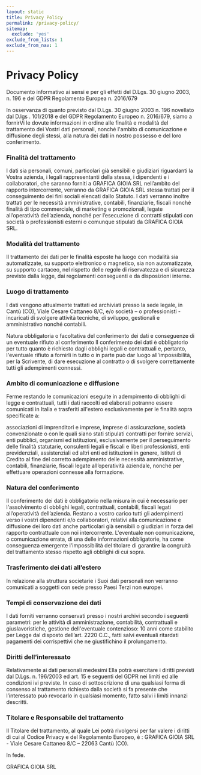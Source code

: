 ```yaml
---
layout: static
title: Privacy Policy
permalink: /privacy-policy/
sitemap:
  exclude: 'yes'
exclude_from_lists: 1
exclude_from_nav: 1
---
```


# Privacy Policy

Documento informativo ai sensi e per gli effetti del  D.Lgs. 30 giugno 2003, n. 196 e del GDPR Regolamento Europea n. 2016/679


In osservanza di quanto previsto dal D.Lgs. 30 giugno 2003 n. 196 novellato dal D.lgs . 101/2018 e del GDPR Regolamento Europeo n. 2016/679, siamo a fornirVi le dovute informazioni in ordine alle finalità e modalità del trattamento dei Vostri dati personali, nonché l'ambito di comunicazione e diffusione degli stessi, alla natura dei dati in nostro possesso e del loro conferimento.

### Finalità del trattamento

I dati sia personali, comuni, particolari già sensibili e giudiziari  riguardanti la Vostra azienda, i legali rappresentanti della stessa, i dipendenti e i collaboratori, che saranno forniti a GRAFICA GIOIA SRL nell’ambito del rapporto intercorrente, verranno da GRAFICA GIOIA SRL stessa trattati per il conseguimento dei fini sociali elencati dallo Statuto.
I dati verranno inoltre trattati per le necessità amministrative, contabili, finanziarie, fiscali nonché finalità di tipo commerciale, di marketing e promozionali, legate all’operatività dell’azienda, nonché per l’esecuzione di contratti stipulati con società o professionisti esterni o comunque stipulati da GRAFICA GIOIA SRL.

### Modalità del trattamento

Il trattamento dei dati per le finalità esposte ha luogo con modalità sia automatizzate, su supporto elettronico o magnetico, sia non automatizzate, su supporto cartaceo, nel rispetto delle regole di riservatezza e di sicurezza previste dalla legge, dai regolamenti conseguenti e da disposizioni interne. 

### Luogo di trattamento

I dati vengono attualmente trattati ed archiviati presso la sede legale, in Cantù (CO), Viale Cesare Cattaneo 8/C, e/o società – o professionisti -  incaricati di svolgere attività tecniche, di sviluppo, gestionali e amministrativo nonché  contabili. 

Natura obbligatoria o facoltativa del conferimento dei dati e conseguenze di un eventuale rifiuto al conferimento
Il conferimento dei dati è obbligatorio per tutto quanto è richiesto dagli obblighi legali e contrattuali e, pertanto, l'eventuale rifiuto a fornirli in tutto o in parte può dar luogo all'impossibilità, per la Scrivente, di dare esecuzione al contratto o di svolgere correttamente tutti gli adempimenti connessi. 

### Ambito di comunicazione e diffusione

Ferme restando le comunicazioni eseguite in adempimento di obblighi di legge e contrattuali, tutti i dati raccolti ed elaborati potranno essere comunicati in Italia e trasferiti all'estero esclusivamente per le finalità sopra specificate a:

associazioni di imprenditori e imprese, imprese di assicurazione, società convenzionate o con le quali siano stati stipulati contratti per fornire servizi, enti pubblici, organismi ed istituzioni, esclusivamente per il perseguimento delle finalità statutarie, consulenti legali e fiscali e liberi professionisti, enti previdenziali, assistenziali ed altri enti ed istituzioni in genere, Istituti di Credito al fine del corretto adempimento delle necessità amministrative, contabili, finanziarie, fiscali legate all’operatività aziendale, nonché per effettuare operazioni connesse alla formazione.

### Natura del conferimento

Il conferimento dei dati è obbligatorio nella misura in cui è necessario per l'assolvimento di obblighi legali, contrattuali, contabili, fiscali legati all’operatività dell’azienda.
Restano a vostro carico tutti gli adempimenti verso i vostri dipendenti e/o collaboratori, relativi alla comunicazione e diffusione dei loro dati anche particolari già sensibili o giudiziari in forza del rapporto contrattuale con noi intercorrente.
L'eventuale non comunicazione, o comunicazione errata, di una delle informazioni obbligatorie, ha come conseguenza emergente l'impossibilità del titolare di garantire la congruità del trattamento stesso rispetto agli obblighi di cui sopra.

### Trasferimento dei dati all’estero

In relazione alla struttura societarie i Suoi dati personali non verranno comunicati a soggetti con sede presso Paesi Terzi non europei. 

### Tempi di conservazione dei dati

I dati forniti verranno conservati presso i nostri archivi secondo i seguenti parametri: per le attività di amministrazione, contabilità, contrattuali e giuslavoristiche, gestione dell'eventuale contenzioso: 10 anni come stabilito per Legge dal disposto dell’art. 2220 C.C., fatti salvi eventuali ritardati pagamenti dei corrispettivi che ne giustifichino il prolungamento. 

### Diritti dell’interessato

Relativamente ai dati personali medesimi Ella potrà esercitare i diritti previsti dal  D.Lgs. n. 196/2003 ed art. 15 e seguenti del GDPR nei limiti ed alle condizioni ivi previste. In caso di sottoscrizione di una qualsiasi forma di consenso al trattamento richiesto dalla società si fa presente che l’interessato può revocarlo in qualsiasi momento, fatto salvi i limiti innanzi descritti. 

### Titolare e Responsabile del trattamento

Il Titolare del trattamento, al quale Lei potrà rivolgersi per far valere i diritti di cui al Codice Privacy  e del Regolamento Europeo, è :
GRAFICA GIOIA SRL  - Viale Cesare Cattaneo 8/C – 22063 Cantù (CO).


In fede.

      
GRAFICA GIOIA SRL
